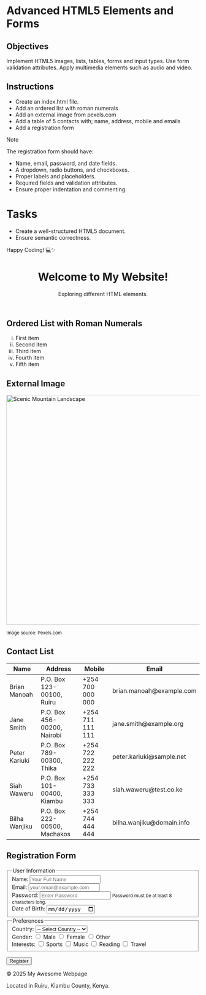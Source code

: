 # Advanced HTML5 Elements and Forms

## Objectives
Implement HTML5 images, lists, tables, forms and input types.
Use form validation attributes.
Apply multimedia elements such as audio and video.

## Instructions

- Create an index.html file.
- Add an ordered list with roman numerals
- Add an external image from pexels.com
- Add a table of 5 contacts with; name, address, mobile and emails
- Add a registration form

>[!NOTE]
>  The registration form should have:
>- Name, email, password, and date fields.
>- A dropdown, radio buttons, and checkboxes.
>- Proper labels and placeholders.
>- Required fields and validation attributes.
>- Ensure proper indentation and commenting.
 
# Tasks
- Create a well-structured HTML5 document.
- Ensure semantic correctness.

Happy Coding! 💻✨




<!DOCTYPE html>
<html lang="en">
<head>
    <meta charset="UTF-8">
    <meta name="viewport" content="width=device-width, initial-scale=1.0">
    <title>My Awesome Webpage</title>
    </head>
<body>
    <header>
        <h1>Welcome to My Website!</h1>
        <p>Exploring different HTML elements.</p>
    </header>

   <main>
        <section>
            <h2>Ordered List with Roman Numerals</h2>
            <ol type="i">
                <li>First item</li>
                <li>Second item</li>
                <li>Third item</li>
                <li>Fourth item</li>
                <li>Fifth item</li>
            </ol>
        </section>

   <section>
            <h2>External Image</h2>
            <img src="https://images.pexels.com/photos/1001953/pexels-photo-1001953.jpeg?auto=compress&cs=tinysrgb&dpr=2&h=650&w=940"
                 alt="Scenic Mountain Landscape" width="600">
            <p><small>Image source: Pexels.com</small></p>
        </section>

   <section>
            <h2>Contact List</h2>
            <table>
                <thead>
                    <tr>
                        <th>Name</th>
                        <th>Address</th>
                        <th>Mobile</th>
                        <th>Email</th>
                    </tr>
                </thead>
                <tbody>
                    <tr>
                        <td>Brian Manoah</td>
                        <td>P.O. Box 123-00100, Ruiru</td>
                        <td>+254 700 000 000</td>
                        <td>brian.manoah@example.com</td>
                    </tr>
                    <tr>
                        <td>Jane Smith</td>
                        <td>P.O. Box 456-00200, Nairobi</td>
                        <td>+254 711 111 111</td>
                        <td>jane.smith@example.org</td>
                    </tr>
                    <tr>
                        <td>Peter Kariuki</td>
                        <td>P.O. Box 789-00300, Thika</td>
                        <td>+254 722 222 222</td>
                        <td>peter.kariuki@sample.net</td>
                    </tr>
                    <tr>
                        <td>Siah Waweru</td>
                        <td>P.O. Box 101-00400, Kiambu</td>
                        <td>+254 733 333 333</td>
                        <td>siah.waweru@test.co.ke</td>
                    </tr>
                    <tr>
                        <td>Bilha Wanjiku</td>
                        <td>P.O. Box 222-00500, Machakos</td>
                        <td>+254 744 444 444</td>
                        <td>bilha.wanjiku@domain.info</td>
                    </tr>
                </tbody>
            </table>
        </section>

   <section>
            <h2>Registration Form</h2>
            <form action="#" method="POST">
                <fieldset>
                    <legend>User Information</legend>

   <div>
                        <label for="name">Name:</label>
                        <input type="text" id="name" name="name" placeholder="Your Full Name" required>
                    </div>

   <div>
                        <label for="email">Email:</label>
                        <input type="email" id="email" name="email" placeholder="your.email@example.com" required>
                    </div>

   <div>
                        <label for="password">Password:</label>
                        <input type="password" id="password" name="password" placeholder="Enter Password" required minlength="8">
                        <small>Password must be at least 8 characters long.</small>
                    </div>

   <div>
                        <label for="birthdate">Date of Birth:</label>
                        <input type="date" id="birthdate" name="birthdate">
                    </div>
                </fieldset>

   <fieldset>
                    <legend>Preferences</legend>

   <div>
                        <label for="country">Country:</label>
                        <select id="country" name="country">
                            <option value="">-- Select Country --</option>
                            <option value="kenya">Kenya</option>
                            <option value="uganda">Uganda</option>
                            <option value="tanzania">Tanzania</option>
                            <option value="rwanda">Rwanda</option>
                            <option value="burundi">Burundi</option>
                            <option value="other">Other</option>
                        </select>
                    </div>

   <div>
                        <span>Gender:</span>
                        <input type="radio" id="male" name="gender" value="male">
                        <label for="male">Male</label>

   <input type="radio" id="female" name="gender" value="female">
                        <label for="female">Female</label>

   <input type="radio" id="other_gender" name="gender" value="other">
                        <label for="other_gender">Other</label>
                    </div>

   <div>
                        <span>Interests:</span>
                        <input type="checkbox" id="sports" name="interests" value="sports">
                        <label for="sports">Sports</label>

  <input type="checkbox" id="music" name="interests" value="music">
                       <label for="music">Music</label>

   <input type="checkbox" id="reading" name="interests" value="reading">
                        <label for="reading">Reading</label>

   <input type="checkbox" id="travel" name="interests" value="travel">
                        <label for="travel">Travel</label>
                    </div>
                </fieldset>

   <button type="submit">Register</button>
            </form>
        </section>
    </main>

   <footer>
        <p>&copy; 2025 My Awesome Webpage</p>
        <p>Located in Ruiru, Kiambu County, Kenya.</p>
    </footer>

</body>
</html>
